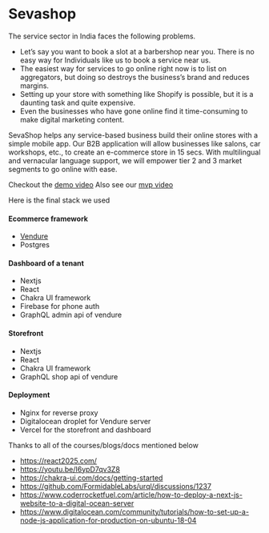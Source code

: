 # Sevashop

The service sector in India faces the following problems.

- Let’s say you want to book a slot at a barbershop near you. There is no easy way for Individuals like us to book a service near us.
- The easiest way for services to go online right now is to list on aggregators, but doing so destroys the business’s brand and reduces margins.
- Setting up your store with something like Shopify is possible, but it is a daunting task and quite expensive.
- Even the businesses who have gone online find it time-consuming to make digital marketing content.

SevaShop helps any service-based business build their online stores with a simple mobile app. Our B2B application will allow businesses like salons, car workshops, etc., to create an e-commerce store in 15 secs. With multilingual and vernacular language support, we will empower tier 2 and 3 market segments to go online with ease.

Checkout the [demo video](https://youtu.be/gWOxo-UuT28)
Also see our [mvp video](https://youtu.be/o4YRtYcPQ84)

Here is the final stack we used

#### Ecommerce framework

- [Vendure](vendure.io)
- Postgres

#### Dashboard of a tenant

- Nextjs
- React
- Chakra UI framework
- Firebase for phone auth
- GraphQL admin api of vendure

#### Storefront

- Nextjs
- React
- Chakra UI framework
- GraphQL shop api of vendure

#### Deployment

- Nginx for reverse proxy
- Digitalocean droplet for Vendure server
- Vercel for the storefront and dashboard

Thanks to all of the courses/blogs/docs mentioned below

- https://react2025.com/
- https://youtu.be/I6ypD7qv3Z8
- https://chakra-ui.com/docs/getting-started
- https://github.com/FormidableLabs/urql/discussions/1237
- https://www.coderrocketfuel.com/article/how-to-deploy-a-next-js-website-to-a-digital-ocean-server
- https://www.digitalocean.com/community/tutorials/how-to-set-up-a-node-js-application-for-production-on-ubuntu-18-04
